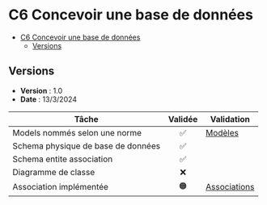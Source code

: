 # C6 Concevoir une base de données

- [C6 Concevoir une base de données](#c6-concevoir-une-base-de-données)
  - [Versions](#versions)

## Versions

- **Version** : 1.0
- **Date** : 13/3/2024

| Tâche                              | Validée | Validation |
| ---------------------------------- | :-----: | ---------- |
| Models nommés selon une norme      |   ✅    |[Modèles](https://github.com/Cynthia-Cyber-Code/NodeJS/tree/70ba3ef0f0994c46ecb428888e0dc23d8be8f3d5/models)|
| Schema physique de base de données |   ✅    |            |
| Schema entite association          |   ✅    |            |
| Diagramme de classe                |   ❌    |            |
| Association implémentée            |   🟠     |[Associations]()|
